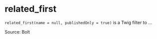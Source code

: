 # related_first

`related_first(name = null, publishedOnly = true)` is a Twig filter to ...


Source: Bolt